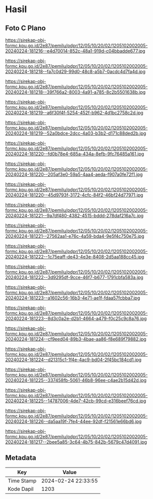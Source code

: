 # Hasil

## Foto C Plano

https://sirekap-obj-formc.kpu.go.id/2e87/pemilu/pdpr/12/05/10/20/02/1205102002005-20240224-181216--e4d70014-852c-48a1-919d-c04bbadde677.jpg

https://sirekap-obj-formc.kpu.go.id/2e87/pemilu/pdpr/12/05/10/20/02/1205102002005-20240224-181218--fa7c0d29-99d0-48c8-a5b7-0acdc4d7fa4d.jpg

https://sirekap-obj-formc.kpu.go.id/2e87/pemilu/pdpr/12/05/10/20/02/1205102002005-20240224-181218--39f766a2-8003-4a91-a785-8c2b5501638b.jpg

https://sirekap-obj-formc.kpu.go.id/2e87/pemilu/pdpr/12/05/10/20/02/1205102002005-20240224-181219--a6f30f4f-5254-452f-b962-4d1bc2758c2d.jpg

https://sirekap-obj-formc.kpu.go.id/2e87/pemilu/pdpr/12/05/10/20/02/1205102002005-20240224-181219--52a0bdce-2dcc-4a03-b3b2-d171c88ded2b.jpg

https://sirekap-obj-formc.kpu.go.id/2e87/pemilu/pdpr/12/05/10/20/02/1205102002005-20240224-181220--fd0b78e4-685a-434a-8efb-9fc76485a161.jpg

https://sirekap-obj-formc.kpu.go.id/2e87/pemilu/pdpr/12/05/10/20/02/1205102002005-20240224-181220--205af3e0-59a5-4aa4-aeda-f907a0fe72f1.jpg

https://sirekap-obj-formc.kpu.go.id/2e87/pemilu/pdpr/12/05/10/20/02/1205102002005-20240224-181220--45d9793f-3172-4cfc-84f2-46bf24d77971.jpg

https://sirekap-obj-formc.kpu.go.id/2e87/pemilu/pdpr/12/05/10/20/02/1205102002005-20240224-181221--9a7df480-4382-4515-bddd-278daf216a7c.jpg

https://sirekap-obj-formc.kpu.go.id/2e87/pemilu/pdpr/12/05/10/20/02/1205102002005-20240224-181221--27562aa1-e76c-4a59-bda4-9e5f4c750e75.jpg

https://sirekap-obj-formc.kpu.go.id/2e87/pemilu/pdpr/12/05/10/20/02/1205102002005-20240224-181222--1c75eaff-de43-4e3e-8408-2d5aa188cc45.jpg

https://sirekap-obj-formc.kpu.go.id/2e87/pemilu/pdpr/12/05/10/20/02/1205102002005-20240224-181222--3d9295df-9cce-46f7-b677-1791cbfa583a.jpg

https://sirekap-obj-formc.kpu.go.id/2e87/pemilu/pdpr/12/05/10/20/02/1205102002005-20240224-181223--a1602c56-16b3-4e71-ae1f-fdaa57fcbba7.jpg

https://sirekap-obj-formc.kpu.go.id/2e87/pemilu/pdpr/12/05/10/20/02/1205102002005-20240224-181223--8d3c0a2e-d2b1-4664-a479-f0c25c9c8a76.jpg

https://sirekap-obj-formc.kpu.go.id/2e87/pemilu/pdpr/12/05/10/20/02/1205102002005-20240224-181224--cf9eed04-89b3-4bae-aa86-f8e689f79882.jpg

https://sirekap-obj-formc.kpu.go.id/2e87/pemilu/pdpr/12/05/10/20/02/1205102002005-20240224-181224--d21315c1-1f4e-4ac9-bd04-2f45bc184cd1.jpg

https://sirekap-obj-formc.kpu.go.id/2e87/pemilu/pdpr/12/05/10/20/02/1205102002005-20240224-181225--337458fb-5061-46b8-96ee-c4ae2b15d42d.jpg

https://sirekap-obj-formc.kpu.go.id/2e87/pemilu/pdpr/12/05/10/20/02/1205102002005-20240224-181225--14787006-4de7-42cb-99cd-e316beef76cd.jpg

https://sirekap-obj-formc.kpu.go.id/2e87/pemilu/pdpr/12/05/10/20/02/1205102002005-20240224-181226--da5aa19f-7fe4-44ee-92df-f21561e66bd6.jpg

https://sirekap-obj-formc.kpu.go.id/2e87/pemilu/pdpr/12/05/10/20/02/1205102002005-20240224-181217--2bee5a85-3c64-4b75-842b-5679c47d4091.jpg


## Metadata

| Key        | Value               |
| ---------- | ------------------- |
| Time Stamp | 2024-02-24 22:33:55 |
| Kode Dapil | 1203                |




